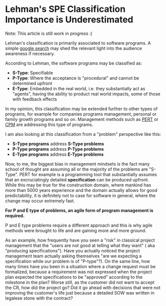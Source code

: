 # Lehman's SPE Classification Importance is Underestimated

Note: This article is still work in progress :)

Lehman's classification is primarily associated to software programs. A simple [google search](https://www.google.com/search?q=S-programs+P-Programs) may shed the relevant light into the audience awareness if necessary.

According to Lehman, the software programs may be classified as:

- **S-Type**: Specifiable
- **P-Type**: Where the acceptance is "procedural" and cannot be determined upfront
- **E-Type**: Embedded in the real world, i.e. they substantially act as "agents", having the ability to product real world impacts, some of those with feedback effects

In my opinion, this classification may be extended further to other types of programs, for example for companies programs management, personal or family growth programs and so on. Management methods such as [PERT](https://www.investopedia.com/terms/p/pert-chart.asp) or [CPM](https://en.wikipedia.org/wiki/Critical_path_method) are addressing this type of programs.

I am also looking at this classification from a "problem" perspective like this:

- **S-Type programs** address **S-Type problems**
- **P-Type programs** address **P-Type problems**
- **E-Type programs** address **E-Type problems**

Now, to me, the biggest bias in management mindsets is the fact many school of thought are assuming all or the majority of the problems are "S-Type". PERT for example is a programming tool that substantially assumes that an excruciatingly detailed **specification** can be produced upfront. While this may be true for the construction domain, where mankind has more than 5000 years experience and the domain actually allows for good predictability, it is definitely not to case for software in general, where the change may occur extremely fast.

**For P and E type of problems, an agile form of program management is required.**

P and E type problems require a different approach and this is why agile methods were brought to life and are gaining more and more ground.

As an example, how frequently have you seen a "risk" in classical project management that the "users are not good at telling what they want" ( aka "producing specifications"). Have you actually noticed the project management team actually asking themselves "are we expecting a specification while our problem is of "P-type"?). On the same line, how many times have you been in a situation where a change request must be formalized, because a requirement was not expressed when the project plan expected the specifications to be "approved" according to the milestone in the plan? Worse still, as the customer did not want to accept the CR, how did the project go? Did it go ahead with decisions that were not improving the customer's life just because a detailed SOW was written in legalese stone with the contract?